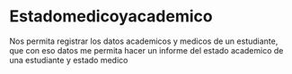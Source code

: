 # Estadomedicoyacademico
Nos permita registrar los datos academicos y medicos de un estudiante, que con eso datos me permita hacer un informe del estado academico de una estudiante y estado medico
